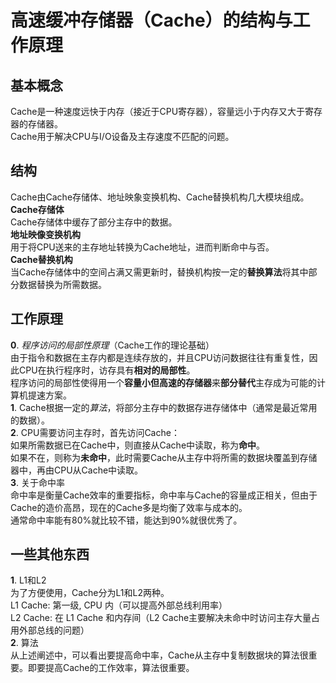 # 高速缓冲存储器（Cache）的结构与工作原理
## 基本概念
Cache是一种速度远快于内存（接近于CPU寄存器），容量远小于内存又大于寄存器的存储器。  
Cache用于解决CPU与I/O设备及主存速度不匹配的问题。  
## 结构
Cache由Cache存储体、地址映象变换机构、Cache替换机构几大模块组成。  
**Cache存储体**  
Cache存储体中缓存了部分主存中的数据。  
**地址映像变换机构**  
用于将CPU送来的主存地址转换为Cache地址，进而判断命中与否。  
**Cache替换机构**  
当Cache存储体中的空间占满又需更新时，替换机构按一定的**替换算法**将其中部分数据替换为所需数据。  
## 工作原理
**0**.  *程序访问的局部性原理*（Cache工作的理论基础）  
  由于指令和数据在主存内都是连续存放的，并且CPU访问数据往往有重复性，因此CPU在执行程序时，访存具有**相对的局部性**。  
  程序访问的局部性使得用一个**容量小但高速的存储器**来**部分替代**主存成为可能的计算机提速方案。  
**1**.  Cache根据一定的*算法*，将部分主存中的数据存进存储体中（通常是最近常用的数据）。  
**2**.  CPU需要访问主存时，首先访问Cache：  
  如果所需数据已在Cache中，则直接从Cache中读取，称为**命中**。  
  如果不在，则称为**未命中**，此时需要Cache从主存中将所需的数据块覆盖到存储器中，再由CPU从Cache中读取。   
**3**.  关于命中率  
  命中率是衡量Cache效率的重要指标，命中率与Cache的容量成正相关，但由于Cache的造价高昂，现在的Cache多是均衡了效率与成本的。  
  通常命中率能有80%就比较不错，能达到90%就很优秀了。  
## 一些其他东西
**1**.  L1和L2  
  为了方便使用，Cache分为L1和L2两种。  
  L1 Cache: 第一级, CPU 内（可以提高外部总线利用率）  
  L2 Cache: 在 L1 Cache 和内存间（L2 Cache主要解决未命中时访问主存大量占用外部总线的问题）  
**2**.  算法  
从上述阐述中，可以看出要提高命中率，Cache从主存中复制数据块的算法很重要。即要提高Cache的工作效率，算法很重要。
